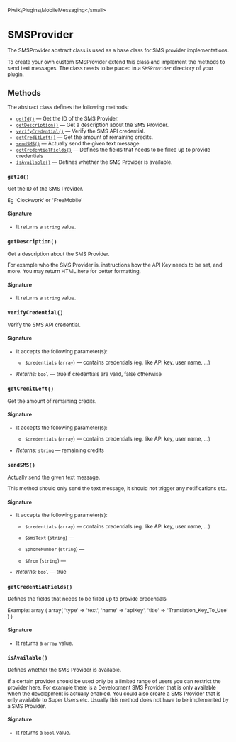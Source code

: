 <small>Piwik\Plugins\MobileMessaging\</small>

SMSProvider
===========

The SMSProvider abstract class is used as a base class for SMS provider implementations.

To create your own custom
SMSProvider extend this class and implement the methods to send text messages. The class needs to be placed in a
`SMSProvider` directory of your plugin.

Methods
-------

The abstract class defines the following methods:

- [`getId()`](#getid) &mdash; Get the ID of the SMS Provider.
- [`getDescription()`](#getdescription) &mdash; Get a description about the SMS Provider.
- [`verifyCredential()`](#verifycredential) &mdash; Verify the SMS API credential.
- [`getCreditLeft()`](#getcreditleft) &mdash; Get the amount of remaining credits.
- [`sendSMS()`](#sendsms) &mdash; Actually send the given text message.
- [`getCredentialFields()`](#getcredentialfields) &mdash; Defines the fields that needs to be filled up to provide credentials
- [`isAvailable()`](#isavailable) &mdash; Defines whether the SMS Provider is available.

<a name="getid" id="getid"></a>
<a name="getId" id="getId"></a>
### `getId()`

Get the ID of the SMS Provider.

Eg 'Clockwork' or 'FreeMobile'

#### Signature

- It returns a `string` value.

<a name="getdescription" id="getdescription"></a>
<a name="getDescription" id="getDescription"></a>
### `getDescription()`

Get a description about the SMS Provider.

For example who the SMS Provider is, instructions how the API Key
needs to be set, and more. You may return HTML here for better formatting.

#### Signature

- It returns a `string` value.

<a name="verifycredential" id="verifycredential"></a>
<a name="verifyCredential" id="verifyCredential"></a>
### `verifyCredential()`

Verify the SMS API credential.

#### Signature

-  It accepts the following parameter(s):
    - `$credentials` (`array`) &mdash;
       contains credentials (eg. like API key, user name, ...)

- *Returns:*  `bool` &mdash;
    true if credentials are valid, false otherwise

<a name="getcreditleft" id="getcreditleft"></a>
<a name="getCreditLeft" id="getCreditLeft"></a>
### `getCreditLeft()`

Get the amount of remaining credits.

#### Signature

-  It accepts the following parameter(s):
    - `$credentials` (`array`) &mdash;
       contains credentials (eg. like API key, user name, ...)

- *Returns:*  `string` &mdash;
    remaining credits

<a name="sendsms" id="sendsms"></a>
<a name="sendSMS" id="sendSMS"></a>
### `sendSMS()`

Actually send the given text message.

This method should only send the text message, it should not trigger
any notifications etc.

#### Signature

-  It accepts the following parameter(s):
    - `$credentials` (`array`) &mdash;
       contains credentials (eg. like API key, user name, ...)
    - `$smsText` (`string`) &mdash;
      
    - `$phoneNumber` (`string`) &mdash;
      
    - `$from` (`string`) &mdash;
      

- *Returns:*  `bool` &mdash;
    true

<a name="getcredentialfields" id="getcredentialfields"></a>
<a name="getCredentialFields" id="getCredentialFields"></a>
### `getCredentialFields()`

Defines the fields that needs to be filled up to provide credentials

Example:
array (
  array(
    'type' => 'text',
    'name' => 'apiKey',
    'title' => 'Translation_Key_To_Use'
  )
)

#### Signature

- It returns a `array` value.

<a name="isavailable" id="isavailable"></a>
<a name="isAvailable" id="isAvailable"></a>
### `isAvailable()`

Defines whether the SMS Provider is available.

If a certain provider should be used only be a limited
range of users you can restrict the provider here. For example there is a Development SMS Provider that is only
available when the development is actually enabled. You could also create a SMS Provider that is only available
to Super Users etc. Usually this method does not have to be implemented by a SMS Provider.

#### Signature

- It returns a `bool` value.

